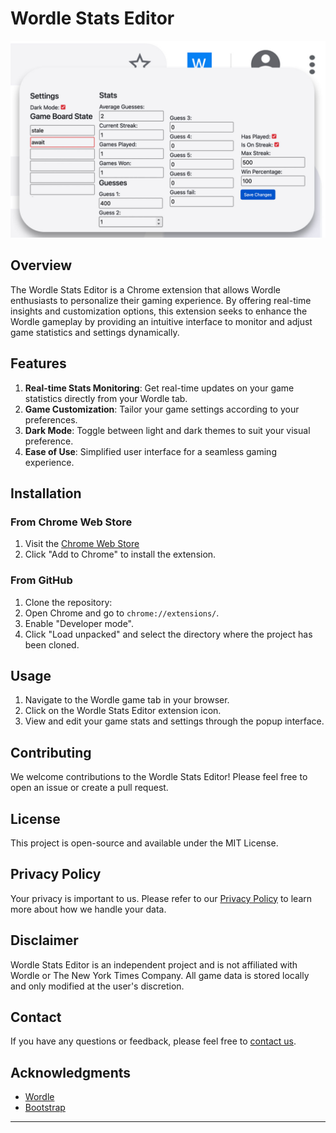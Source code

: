 # Wordle Stats Editor

![Wordle Stats Editor](/screenshots/w2.jpg)

## Overview

The Wordle Stats Editor is a Chrome extension that allows Wordle enthusiasts to personalize their gaming experience. By offering real-time insights and customization options, this extension seeks to enhance the Wordle gameplay by providing an intuitive interface to monitor and adjust game statistics and settings dynamically.

## Features

1. **Real-time Stats Monitoring**: Get real-time updates on your game statistics directly from your Wordle tab.
2. **Game Customization**: Tailor your game settings according to your preferences.
3. **Dark Mode**: Toggle between light and dark themes to suit your visual preference.
4. **Ease of Use**: Simplified user interface for a seamless gaming experience.

## Installation

### From Chrome Web Store

1. Visit the [Chrome Web Store](https://chrome.google.com/webstore/detail/wordle-stats-editor/gabgedpidmjnlikepcecolkifcmkofhh)
2. Click "Add to Chrome" to install the extension.

### From GitHub

1. Clone the repository:
2. Open Chrome and go to `chrome://extensions/`.
3. Enable "Developer mode".
4. Click "Load unpacked" and select the directory where the project has been cloned.

## Usage

1. Navigate to the Wordle game tab in your browser.
2. Click on the Wordle Stats Editor extension icon.
3. View and edit your game stats and settings through the popup interface.

## Contributing

We welcome contributions to the Wordle Stats Editor! Please feel free to open an issue or create a pull request.

## License

This project is open-source and available under the MIT License.

## Privacy Policy

Your privacy is important to us. Please refer to our [Privacy Policy](https://wordlestatsprivacypolicy.pages.dev/) to learn more about how we handle your data.

## Disclaimer

Wordle Stats Editor is an independent project and is not affiliated with Wordle or The New York Times Company. All game data is stored locally and only modified at the user's discretion.

## Contact

If you have any questions or feedback, please feel free to [contact us](mailto:github@lnkdr.com).

## Acknowledgments

- [Wordle](https://www.nytimes.com/games/wordle/index.html)
- [Bootstrap](https://getbootstrap.com/)

---

